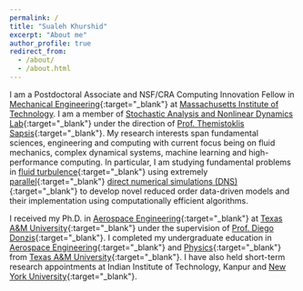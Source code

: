 ```yaml
---
permalink: /
title: "Sualeh Khurshid"
excerpt: "About me"
author_profile: true
redirect_from: 
  - /about/
  - /about.html
---
```


I am a Postdoctoral Associate and NSF/CRA Computing Innovation Fellow in [Mechanical Engineering](https://meche.mit.edu/){:target="_blank"} at <a href="https://web.mit.edu/">Massachusetts Institute of Technology</a>. I am a member of [Stochastic Analysis and Nonlinear Dynamics Lab](https://sandlab.mit.edu/){:target="_blank"} under the direction of [Prof. Themistoklis Sapsis](https://meche.mit.edu/people/faculty/sapsis@mit.edu){:target="_blank"}. My research interests span fundamental sciences, engineering and computing with current focus being on fluid mechanics, complex dynamical systems, machine learning and high-performance computing. In particular, I am studying fundamental problems in [fluid turbulence](https://en.wikipedia.org/wiki/Turbulence){:target="_blank"} using extremely [parallel](https://en.wikipedia.org/wiki/Parallel_computing){:target="_blank"} [direct numerical simulations (DNS)](https://en.wikipedia.org/wiki/Direct_numerical_simulation){:target="_blank"} to develop novel reduced order data-driven models and their implementation using computationally efficient algorithms.

I received my Ph.D. in [Aerospace Engineering](https://engineering.tamu.edu/aerospace/index.html){:target="_blank"} at [Texas A&M University](https://www.tamu.edu/){:target="_blank"} under the supervision of [Prof. Diego Donzis](https://engineering.tamu.edu/aerospace/profiles/ddonzis.html){:target="_blank"}. I completed my undergraduate education in [Aerospace Engineering](https://engineering.tamu.edu/aerospace/index.html){:target="_blank"} and [Physics](https://physics.tamu.edu/){:target="_blank"} from [Texas A&M University](https://www.tamu.edu/){:target="_blank"}. I have also held short-term research appointments at Indian Institute of Technology, Kanpur and [New York University](https://www.nyu.edu/){:target="_blank"}.
